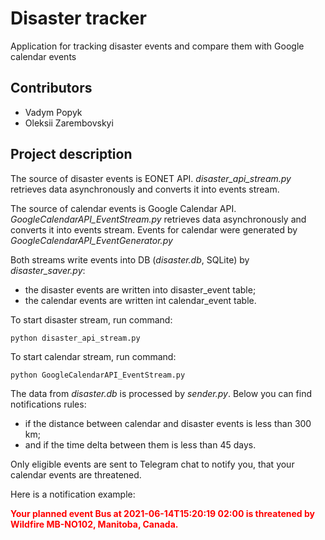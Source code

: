 # Disaster tracker

Application for tracking disaster events and compare them with Google calendar events

## Contributors

- Vadym Popyk
- Oleksii Zarembovskyi

## Project description

The source of disaster events is EONET API. 
*disaster_api_stream.py* retrieves data asynchronously and converts it into events stream.

The source of calendar events is Google Calendar API. 
*GoogleCalendarAPI_EventStream.py* retrieves data asynchronously and converts it into events stream.
Events for calendar were generated by *GoogleCalendarAPI_EventGenerator.py*

Both streams write events into DB (*disaster.db*, SQLite) by *disaster_saver.py*: 
- the disaster events are written into disaster_event table;
- the calendar events are written int calendar_event table.

To start disaster stream, run command:

    python disaster_api_stream.py

To start calendar stream, run command:

    python GoogleCalendarAPI_EventStream.py

The data from *disaster.db* is processed by *sender.py*.
Below you can find notifications rules:
- if the distance between calendar and disaster events is less than 300 km;
- and if the time delta between them is less than 45 days.

Only eligible events are sent to Telegram chat to notify you, that your calendar events are threatened. 

Here is a notification example:

<span style="color:red;font-weight:bold;">Your planned event Bus at 2021-06-14T15:20:19 02:00 is threatened by Wildfire MB-NO102, Manitoba, Canada.</span>